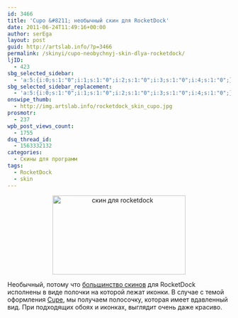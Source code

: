 ```yaml
---
id: 3466
title: 'Cupo &#8211; необычный скин для RocketDock'
date: 2011-06-24T11:49:16+00:00
author: serEga
layout: post
guid: http://artslab.info/?p=3466
permalink: /skinyi/cupo-neobychnyj-skin-dlya-rocketdock/
ljID:
  - 423
sbg_selected_sidebar:
  - 'a:5:{i:0;s:1:"0";i:1;s:1:"0";i:2;s:1:"0";i:3;s:1:"0";i:4;s:1:"0";}'
sbg_selected_sidebar_replacement:
  - 'a:5:{i:0;s:1:"0";i:1;s:1:"0";i:2;s:1:"0";i:3;s:1:"0";i:4;s:1:"0";}'
onswipe_thumb:
  - http://img.artslab.info/rocketdock_skin_cupo.jpg
prosmotr:
  - 237
wpb_post_views_count:
  - 1755
dsq_thread_id:
  - 1563332132
categories:
  - Скины для программ
tags:
  - RocketDock
  - skin
---
```

<center>
  <a href="http://img.artslab.info/rocketdock_skin_cupo.jpg"><img src="http://img.artslab.info/rocketdock_skin_cupo-300x178.jpg" alt="скин для rocketdock" title="rocketdock_skin_cupo" width="300" height="178" class="alignnone size-medium wp-image-3467" /></a>
</center>

Необычный, потому что [большинство скинов](http://artslab.info/podborki/10-luchshix-tem-dlya-rocketdock/) для RocketDock исполнены в виде полочки на которой лежат иконки. В случае с темой оформления [Cupe](http://guillendesign.deviantart.com/art/Cupo-202576362), мы получаем полосочку, которая имеет вдавленный вид. При подходящих обоях и иконках, выглядит очень даже красиво.